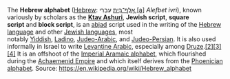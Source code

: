 The **Hebrew alphabet** ([Hebrew](https://en.wikipedia.org/wiki/Hebrew_language "Hebrew language"): [אָלֶף־בֵּית](https://en.wiktionary.org/wiki/%D7%90%D7%9C%D7%A4%D7%91%D7%99%D7%AA "wikt:אלפבית") עִבְרִי,[[a]](https://en.wikipedia.org/wiki/Hebrew_alphabet#endnote_Common_Hebrew_Spelling) _Alefbet ivri_), known variously by scholars as the **[Ktav Ashuri](https://en.wikipedia.org/wiki/Ktav_Ashuri "Ktav Ashuri")**, **Jewish script**, **square script** and **block script**, is an [abjad](https://en.wikipedia.org/wiki/Abjad "Abjad") script used in the writing of the [Hebrew language](https://en.wikipedia.org/wiki/Hebrew_language "Hebrew language") and other [Jewish languages](https://en.wikipedia.org/wiki/Jewish_languages "Jewish languages"), most notably [Yiddish](https://en.wikipedia.org/wiki/Yiddish "Yiddish"), [Ladino](https://en.wikipedia.org/wiki/Judaeo-Spanish "Judaeo-Spanish"), [Judeo-Arabic](https://en.wikipedia.org/wiki/Judeo-Arabic_languages "Judeo-Arabic languages"), and [Judeo-Persian](https://en.wikipedia.org/wiki/Judeo-Persian "Judeo-Persian"). It is also used informally in Israel to write [Levantine Arabic](https://en.wikipedia.org/wiki/Levantine_Arabic "Levantine Arabic"), especially among [Druze](https://en.wikipedia.org/wiki/Druze_in_Israel "Druze in Israel").[[2]](https://en.wikipedia.org/wiki/Hebrew_alphabet#cite_note-AbuElhija-2)[[3]](https://en.wikipedia.org/wiki/Hebrew_alphabet#cite_note-3)[[4]](https://en.wikipedia.org/wiki/Hebrew_alphabet#cite_note-4) It is an offshoot of the [Imperial Aramaic alphabet](https://en.wikipedia.org/wiki/Aramaic_alphabet "Aramaic alphabet"), which flourished during the [Achaemenid Empire](https://en.wikipedia.org/wiki/Achaemenid_Empire "Achaemenid Empire") and which itself derives from the [Phoenician alphabet](https://en.wikipedia.org/wiki/Phoenician_alphabet "Phoenician alphabet").
Source: https://en.wikipedia.org/wiki/Hebrew_alphabet
